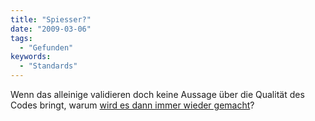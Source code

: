 ```yaml
---
title: "Spiesser?"
date: "2009-03-06"
tags:
  - "Gefunden"
keywords:
  - "Standards"
---
```


Wenn das alleinige validieren doch keine Aussage über die Qualität des Codes bringt, warum [wird es dann immer wieder gemacht](http://www.zeldman.com/2009/03/05/web-standards-test-top-100-sites/)?
